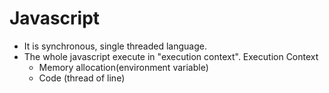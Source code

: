 # Javascript 
- It is synchronous, single threaded language.
- The whole javascript execute in "execution context".
  Execution Context
  - Memory allocation(environment variable)
  - Code (thread of line)
